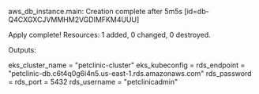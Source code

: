 aws_db_instance.main: Creation complete after 5m5s [id=db-Q4CXGXCJVMMHM2VGDIMFKM4UUU]

Apply complete! Resources: 1 added, 0 changed, 0 destroyed.

Outputs:

eks_cluster_name = "petclinic-cluster"
eks_kubeconfig = <sensitive>
rds_endpoint = "petclinic-db.c6t4q0g6i4n5.us-east-1.rds.amazonaws.com"
rds_password = <sensitive>
rds_port = 5432
rds_username = "petclinicadmin"
